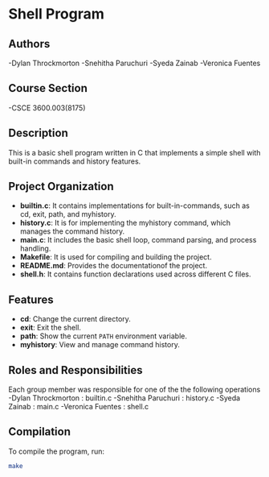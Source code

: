 #  Shell Program

## Authors
 -Dylan Throckmorton
 -Snehitha Paruchuri
 -Syeda Zainab
 -Veronica Fuentes

 ## Course Section
 -CSCE 3600.003(8175)

## Description
This is a basic shell program written in C that implements a simple shell with built-in commands and history features.

## Project Organization
- **builtin.c**: It contains implementations for built-in-commands, such as cd, exit, path, and myhistory.
- **history.c**: It is for implementing the myhistory command, which manages the command history.
- **main.c**: It includes the basic shell loop, command parsing, and process handling.
- **Makefile**: It is used for compiling and building the project.
- **README.md**: Provides the documentationof the project.
- **shell.h**: It contains function declarations used across different C files.

## Features
- **cd**: Change the current directory.
- **exit**: Exit the shell.
- **path**: Show the current `PATH` environment variable.
- **myhistory**: View and manage command history.

## Roles and Responsibilities
  Each group member was responsible for one of the the following operations
 -Dylan Throckmorton : builtin.c
 -Snehitha Paruchuri : history.c
 -Syeda Zainab : main.c
 -Veronica Fuentes : shell.c

## Compilation
To compile the program, run:

```bash
make
